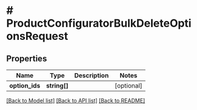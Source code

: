 # # ProductConfiguratorBulkDeleteOptionsRequest


## Properties


Name | Type | Description | Notes
------------ | ------------- | ------------- | -------------
**option_ids**| **string[]** |   | [optional]


[[Back to Model list]](../../README.md#models) [[Back to API list]](../../README.md#endpoints) [[Back to README]](../../README.md)